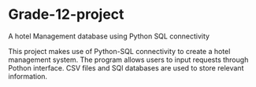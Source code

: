 # Grade-12-project
A hotel Management database using Python SQL connectivity

This project makes use of Python-SQL connectivity to create a hotel management system. The program allows users to input requests through Pothon interface. CSV files and SQl databases are used to store relevant information.
